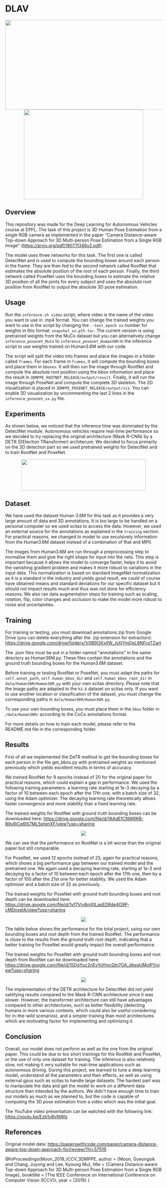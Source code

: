 # DLAV

<p align="center">
<img src="examples/handball.jpg" width="512" height="288"> <img src="examples/handball3d.png"width="384" height="288">
</p>

## Overview

This repository was made for the Deep Learning for Autonomous Vehicles course at EPFL. The task of this project is 3D Human Pose Estimation from a single RGB camera as implemented in the paper "Camera Distance-aware Top-down Approach for 3D Multi-person Pose Estimation from a Single RGB Image" (https://arxiv.org/pdf/1907.11346v2.pdf). 

The model uses three networks for this task. The first one is called DetectNet and is used to compute the bounding boxes around each person in the frame. They are then fed to the second network called RootNet that estimates the absolute position of the root of each person. Finally, the third network called PoseNet uses the bounding boxes to estimate the relative 3D position of all the joints for every subject and uses the absolute root position from RootNet to output the absolute 3D pose estimation.

## Usage

Run the `inference.sh video` script, where video is the name of the video you want to use in .mp4 format. You can change the trained weights you want to use in the script by changing the `--test_epoch xx` number for weights in this format: `snapshot_xx.pth.tar`. The current version is using pretrained weights from the MuCo dataset but you can alternatively change `inference_posenet_MuCo` to `inference_posenet_Human36M` in the inference script to use weights trained on Human3.6M with our code.

The script will split the video into frames and place the images in a folder called `frames`. For each frame in `frames`, it will compute the bounding boxes and place them in `bboxes`. It will then run the image through RootNet and compute the absolute root position using the bbox information and place the result in `3DMPPE_ROOTNET_RELEASE/output/result`. Finally, it will run the image through PoseNet and compute the complete 3D skeleton. The 2D visualization is placed in `3DMPPE_POSENET_RELEASE/output/vis`. You can enable 3D visualization by uncommenting the last 2 lines in the `inference_posenet_xx.py` file.

## Experiments

As shown below, we noticed that the inference time was dominated by the DetectNet module. Autonomous vehicles require real-time performance so we decided to try replacing the original architecture (Mask R-CNN) by a DETR (DEtection TRansformer) architecure. We decided to focus primarily on the 3D detection part so we used pretrained weights for DetectNet and to train RootNet and PoseNet.

<p align="center">
<img src="metrics/inference_time.png" width="400" height="100">
</p>

## Dataset

We have used the dataset Human 3.6M for this task as it provides a very large amount of data and 3D annotations. It is too large to be handled on a personal computer so we used scitas to access the data. However, we used an external source for the annotations as explained in the `training` section. For practical reasons, we changed to model to use exculsively information from the Human3.6M dataset instead of a combination of that and MPII.

The images from Human3.6M are run through a preprocessing step to normalize them and give the right shape for input into the nets. This step is important because it allows the model to converge faster, helps it to avoid the vanishing gradient problem and makes it more robust to variations in the input data. This normalization is based on standard ImageNet normalization as it is a standard in the industry and yields good result, we could of course have obtained means and standard deviations for our specific dataset but it should not impact results much and thus was not done for efficiency reasons. We also ran data augmentation steps for training such as scaling, rotation, flip, color changes and occlusion to make the model more robust to noise and uncertainties.

## Training

For training or testing, you must download annotations.zip from Google Drive (you can delete everything after the .zip extension for extraction): https://drive.google.com/drive/folders/1r0B9I3XxIIW_jsXjYinDpL6NFcxTZart

The .json files must be put in a folder named "annotations" in the same directory as Human36M.py. These files contain the annotations and the ground truth bounding boxes for the Human3.6M dataset. 

Before training or testing RootNet or PoseNet, you must adapt the paths for `self.annot_path`, `self.human_bbox_dir` and `self.human_bbox_root_dir` in `data/Human36M/Human36M.py` with your own scitas directory. Please note that the image paths are adapted to the `h3.6` dataset on scitas only. If you want to use another location or classification of the dataset, you must change the corresponding paths in `data/Human36M/Human36M.py`.

To use your own bounding boxes, you must place them in the `bbox` folder in `/data/Human36M/` according to the CoCo annotations format.

For more details on how to train each model, please refer to the README.md file in the corresponding folder.

## Results

First of all we implemented the DeTR method to get the bounding boxes for each person in the file get_bbox.py with pretrained weights as mentioned previously which yields excellent results in terms of accuracy.

We trained RootNet for 9 epochs instead of 20 for the original paper for practical reasons, which could explain a gap in performance. We used the following training parameters: a learning rate starting at 1e-3 decaying by a factor of 10 between each epoch after the 17th one, with a batch size of 32, using the Adam optimizer. The decaying learning rate theoretically allows faster convergence and more stability than a fixed learning rate. 

The trained weights for RootNet with ground truth bounding boxes can be downloaded here: https://drive.google.com/file/d/1AAdEfCNW6KB-B9xRiCe6lS7ML5ptgnXF/view?usp=sharing

<p align="center">
<img src="metrics/MRPE_comparison.png">
</p>

We can see that the performance on RootNet is a bit worse than the original paper but still comparable.

For PoseNet, we used 12 epochs instead of 25, again for practical reasons, which shows a big performance gap between our trained model and the pretrained one. We again used a decaying learning rate, starting at 1e-3 and decaying by a factor of 10 between each epoch after the 17th one, then by a factor of 100 after the 21st one for better stability. We used the Adam optimizer and a batch size of 32 as previously.

The trained weights for PoseNet with ground truth bounding boxes and root depth can be downloaded here: https://drive.google.com/file/d/1vf7Vjy8niXtLasEDRde4O9P-cMDnxeIA/view?usp=sharing

<p align="center">
<img src="metrics/MPJPE_comparison_posenet.png">
</p>

The table below shows the performance for the total project, using our own bounding boxes and root depth from the trained RootNet. The performance is close to the results from the ground truth root depth, indicating that a better training for PoseNet would greatly impact the overall performance.

The trained weights for PoseNet with ground truth bounding boxes and root depth from RootNet can be downloaded here: https://drive.google.com/file/d/15DgYuc2nEvYoYmcQln7GA_dkeqUMolP1/view?usp=sharing

<p align="center">
<img src="metrics/MPJPE_comparison_total.png">
</p>

The implementation of the DETR architecture for DetectNet did not yield satsfying results compared to the Mask R-CNN architecture since it was slower. However, the transformer architecture can still have advantages compared to other architectures, such as better flexibility (detecting humans in more various contexts, which could also be useful considering for in-the-wild scenarios), and a simpler training than most architectures which are motivating factor for implementing and optimizing it.

## Conclusion

Overall, our model does not perform as well as the one from the original paper. This could be due to too short trainings for the RootNet and PoseNet, or the use of only one dataset for training. The inference is also relatively slow, not making it very suitable for real-time applications such as autonomous driving. During this project, we learned to tune a deep learning model, understand all the parameters and their effects, as well as using external gpus such as scitas to handle large datasets. The hardest part was to manipulate the data and get the model to work on a different data structure than intended by the authors. We didn't have enough time to train our models as much as we planned to, but the code is capable of computing the 3D pose estimation from a video which was the initial goal.

The YouTube video presentation can be watched with the following link: https://youtu.be/Ezb1yBvNWls

## References

Original model data: https://paperswithcode.com/paper/camera-distance-aware-top-down-approach-for/review/?hl=57519

@InProceedings{Moon_2019_ICCV_3DMPPE,
author = {Moon, Gyeongsik and Chang, Juyong and Lee, Kyoung Mu},
title = {Camera Distance-aware Top-down Approach for 3D Multi-person Pose Estimation from a Single RGB Image},
booktitle = {The IEEE Conference on International Conference on Computer Vision (ICCV)},
year = {2019}
}
